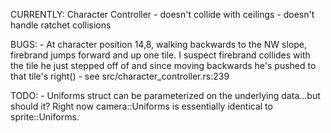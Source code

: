 CURRENTLY:
    Character Controller
        - doesn't collide with ceilings
        - doesn't handle ratchet collisions


BUGS:
    - At character position 14,8, walking backwards to the NW slope, firebrand jumps forward and up one tile. I suspect firebrand collides with the tile he just stepped off of and since moving backwards he's pushed to that tile's right() - see src/character_controller.rs:239


TODO:
    - Uniforms struct can be parameterized on the underlying data...but should it? Right now camera::Uniforms is essentially identical to sprite::Uniforms.

